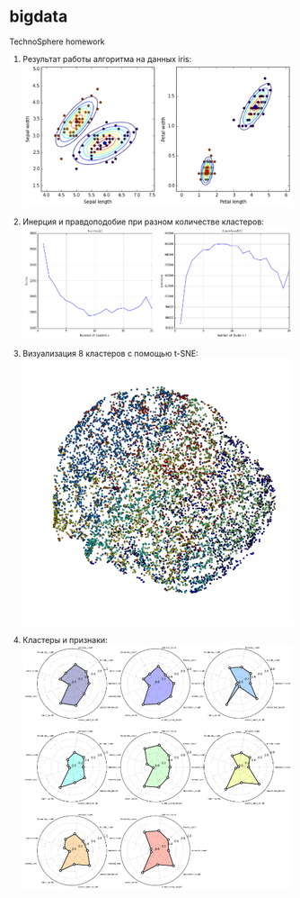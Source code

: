# bigdata
TechnoSphere homework

1) Результат работы алгоритма на данных iris:<br/>
![ScreenShot](https://github.com/marinae/bigdata/blob/master/screenshots/iris.png)

2) Инерция и правдоподобие при разном количестве кластеров:
![ScreenShot](https://github.com/marinae/bigdata/blob/master/screenshots/criteria.png)

3) Визуализация 8 кластеров с помощью t-SNE:
![ScreenShot](https://github.com/marinae/bigdata/blob/master/screenshots/tsne.png)

4) Кластеры и признаки:<br/>
![ScreenShot](https://github.com/marinae/bigdata/blob/master/screenshots/radars.png)
